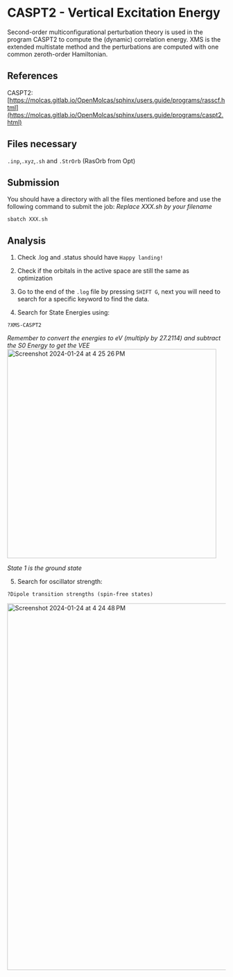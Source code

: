 # CASPT2 - Vertical Excitation Energy
Second-order multiconfigurational perturbation theory is used in the program CASPT2 to compute the (dynamic) correlation energy. XMS is the extended multistate method and the perturbations are computed with one common zeroth-order Hamiltonian.

## References
CASPT2: [https://molcas.gitlab.io/OpenMolcas/sphinx/users.guide/programs/rasscf.html](https://molcas.gitlab.io/OpenMolcas/sphinx/users.guide/programs/caspt2.html)


## Files necessary
```.inp```,```.xyz```,```.sh``` and ```.StrOrb``` (RasOrb from Opt)

## Submission
You should have a directory with all the files mentioned before and use the following command to submit the job:
_Replace XXX.sh by your filename_

```
sbatch XXX.sh
```


## Analysis
1. Check .log and .status should have ```Happy landing!```
   
2. Check if the orbitals in the active space are still the same as optimization

3. Go to the end of the ```.log``` file by pressing ```SHIFT G```, next you will need to search for a specific keyword to find the data.
   
4. Search for State Energies using:
```
?XMS-CASPT2
```
_Remember to convert the energies to eV (multiply by 27.2114) and subtract the S0 Energy to get the VEE_
<img width="482" alt="Screenshot 2024-01-24 at 4 25 26 PM" src="https://github.com/Kimpton22/Tutorials-And-Guides/assets/100699955/4ef7f35c-f38c-4266-93bf-44ca6eb8c8ba">

_State 1 is the ground state_

5. Search for oscillator strength:
```
?Dipole transition strengths (spin-free states)
```
<img width="845" alt="Screenshot 2024-01-24 at 4 24 48 PM" src="https://github.com/Kimpton22/Tutorials-And-Guides/assets/100699955/334899da-8121-497f-9255-b4e070b33164">

